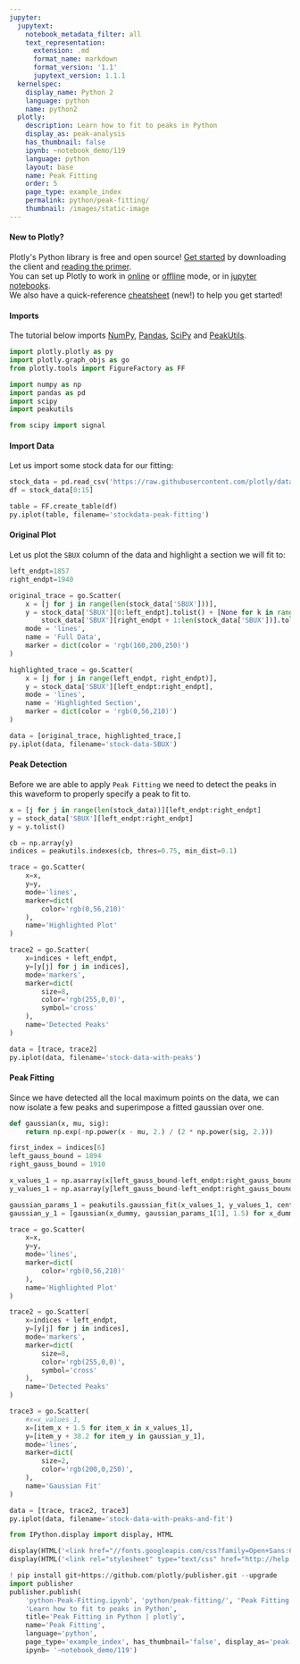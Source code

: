 ```yaml
---
jupyter:
  jupytext:
    notebook_metadata_filter: all
    text_representation:
      extension: .md
      format_name: markdown
      format_version: '1.1'
      jupytext_version: 1.1.1
  kernelspec:
    display_name: Python 2
    language: python
    name: python2
  plotly:
    description: Learn how to fit to peaks in Python
    display_as: peak-analysis
    has_thumbnail: false
    ipynb: ~notebook_demo/119
    language: python
    layout: base
    name: Peak Fitting
    order: 5
    page_type: example_index
    permalink: python/peak-fitting/
    thumbnail: /images/static-image
---
```


#### New to Plotly?
Plotly's Python library is free and open source! [Get started](https://plot.ly/python/getting-started/) by downloading the client and [reading the primer](https://plot.ly/python/getting-started/).
<br>You can set up Plotly to work in [online](https://plot.ly/python/getting-started/#initialization-for-online-plotting) or [offline](https://plot.ly/python/getting-started/#initialization-for-offline-plotting) mode, or in [jupyter notebooks](https://plot.ly/python/getting-started/#start-plotting-online).
<br>We also have a quick-reference [cheatsheet](https://images.plot.ly/plotly-documentation/images/python_cheat_sheet.pdf) (new!) to help you get started!


#### Imports
The tutorial below imports [NumPy](http://www.numpy.org/), [Pandas](https://plot.ly/pandas/intro-to-pandas-tutorial/), [SciPy](https://www.scipy.org/) and [PeakUtils](http://pythonhosted.org/PeakUtils/).

```python
import plotly.plotly as py
import plotly.graph_objs as go
from plotly.tools import FigureFactory as FF

import numpy as np
import pandas as pd
import scipy
import peakutils

from scipy import signal
```

#### Import Data
Let us import some stock data for our fitting:

```python
stock_data = pd.read_csv('https://raw.githubusercontent.com/plotly/datasets/master/stockdata.csv')
df = stock_data[0:15]

table = FF.create_table(df)
py.iplot(table, filename='stockdata-peak-fitting')
```

#### Original Plot
Let us plot the `SBUX` column of the data and highlight a section we will fit to:

```python
left_endpt=1857
right_endpt=1940

original_trace = go.Scatter(
    x = [j for j in range(len(stock_data['SBUX']))],
    y = stock_data['SBUX'][0:left_endpt].tolist() + [None for k in range(right_endpt - left_endpt)] +
        stock_data['SBUX'][right_endpt + 1:len(stock_data['SBUX'])].tolist(),
    mode = 'lines',
    name = 'Full Data',
    marker = dict(color = 'rgb(160,200,250)')
)

highlighted_trace = go.Scatter(
    x = [j for j in range(left_endpt, right_endpt)],
    y = stock_data['SBUX'][left_endpt:right_endpt],
    mode = 'lines',
    name = 'Highlighted Section',
    marker = dict(color = 'rgb(0,56,210)')
)

data = [original_trace, highlighted_trace,]
py.iplot(data, filename='stock-data-SBUX')
```

#### Peak Detection
Before we are able to apply `Peak Fitting` we need to detect the peaks in this waveform to properly specify a peak to fit to.

```python
x = [j for j in range(len(stock_data))][left_endpt:right_endpt]
y = stock_data['SBUX'][left_endpt:right_endpt]
y = y.tolist()

cb = np.array(y)
indices = peakutils.indexes(cb, thres=0.75, min_dist=0.1)

trace = go.Scatter(
    x=x,
    y=y,
    mode='lines',
    marker=dict(
        color='rgb(0,56,210)'
    ),
    name='Highlighted Plot'
)

trace2 = go.Scatter(
    x=indices + left_endpt,
    y=[y[j] for j in indices],
    mode='markers',
    marker=dict(
        size=8,
        color='rgb(255,0,0)',
        symbol='cross'
    ),
    name='Detected Peaks'
)

data = [trace, trace2]
py.iplot(data, filename='stock-data-with-peaks')
```

#### Peak Fitting
Since we have detected all the local maximum points on the data, we can now isolate a few peaks and superimpose a fitted gaussian over one.

```python
def gaussian(x, mu, sig):
    return np.exp(-np.power(x - mu, 2.) / (2 * np.power(sig, 2.)))

first_index = indices[6]
left_gauss_bound = 1894
right_gauss_bound = 1910

x_values_1 = np.asarray(x[left_gauss_bound-left_endpt:right_gauss_bound-left_endpt])
y_values_1 = np.asarray(y[left_gauss_bound-left_endpt:right_gauss_bound-left_endpt])

gaussian_params_1 = peakutils.gaussian_fit(x_values_1, y_values_1, center_only=False)
gaussian_y_1 = [gaussian(x_dummy, gaussian_params_1[1], 1.5) for x_dummy in x_values_1]

trace = go.Scatter(
    x=x,
    y=y,
    mode='lines',
    marker=dict(
        color='rgb(0,56,210)'
    ),
    name='Highlighted Plot'
)

trace2 = go.Scatter(
    x=indices + left_endpt,
    y=[y[j] for j in indices],
    mode='markers',
    marker=dict(
        size=8,
        color='rgb(255,0,0)',
        symbol='cross'
    ),
    name='Detected Peaks'
)

trace3 = go.Scatter(
    #x=x_values_1,
    x=[item_x + 1.5 for item_x in x_values_1],
    y=[item_y + 38.2 for item_y in gaussian_y_1],
    mode='lines',
    marker=dict(
        size=2,
        color='rgb(200,0,250)',
    ),
    name='Gaussian Fit'
)

data = [trace, trace2, trace3]
py.iplot(data, filename='stock-data-with-peaks-and-fit')
```

```python
from IPython.display import display, HTML

display(HTML('<link href="//fonts.googleapis.com/css?family=Open+Sans:600,400,300,200|Inconsolata|Ubuntu+Mono:400,700" rel="stylesheet" type="text/css" />'))
display(HTML('<link rel="stylesheet" type="text/css" href="http://help.plot.ly/documentation/all_static/css/ipython-notebook-custom.css">'))

! pip install git+https://github.com/plotly/publisher.git --upgrade
import publisher
publisher.publish(
    'python-Peak-Fitting.ipynb', 'python/peak-fitting/', 'Peak Fitting | plotly',
    'Learn how to fit to peaks in Python',
    title='Peak Fitting in Python | plotly',
    name='Peak Fitting',
    language='python',
    page_type='example_index', has_thumbnail='false', display_as='peak-analysis', order=5,
    ipynb= '~notebook_demo/119')
```

```python

```
